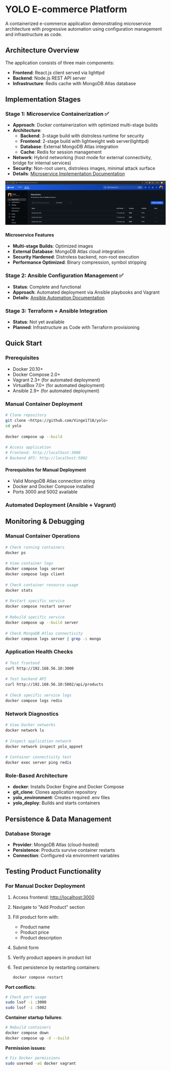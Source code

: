 # YOLO E-commerce Platform

A containerized e-commerce application demonstrating microservice architecture with progressive automation using configuration management and infrastructure as code.

## Architecture Overview

The application consists of three main components:

- **Frontend**: React.js client served via lighttpd
- **Backend**: Node.js REST API server
- **Infrastructure**: Redis cache with MongoDB Atlas database

## Implementation Stages

### Stage 1: Microservice Containerization ✅

- **Approach**: Docker containerization with optimized multi-stage builds
- **Architecture**: 
  - **Backend**: 3-stage build with distroless runtime for security
  - **Frontend**: 2-stage build with lightweight web server(lighttpd)
  - **Database**: External MongoDB Atlas integration
  - **Cache**: Redis for session management
- **Network**: Hybrid networking (host mode for external connectivity, bridge for internal services)
- **Security**: Non-root users, distroless images, minimal attack surface
- **Details**: [Microservice Implementation Documentation](explanation-microservice.md)

![Docker Images](yolomy.png)

#### Microservice Features
- **Multi-stage Builds**: Optimized images
- **External Database**: MongoDB Atlas cloud integration
- **Security Hardened**: Distroless backend, non-root execution
- **Performance Optimized**: Binary compression, symbol stripping

### Stage 2: Ansible Configuration Management ✅

- **Status**: Complete and functional
- **Approach**: Automated deployment via Ansible playbooks and Vagrant
- **Details**: [Ansible Automation Documentation](explanation-ansible.md)

### Stage 3: Terraform + Ansible Integration

- **Status**: Not yet available
- **Planned**: Infrastructure as Code with Terraform provisioning

## Quick Start

### Prerequisites

- Docker 20.10+
- Docker Compose 2.0+
- Vagrant 2.3+ (for automated deployment)
- VirtualBox 7.0+ (for automated deployment)
- Ansible 2.9+ (for automated deployment)

### Manual Container Deployment

```bash
# Clone repository
git clone <https://github.com/Vinge1718/yolo>
cd yolo

docker compose up --build

# Access application
# Frontend: http://localhost:3000
# Backend API: http://localhost:5002
```

#### Prerequisites for Manual Deployment
- Valid MongoDB Atlas connection string
- Docker and Docker Compose installed
- Ports 3000 and 5002 available

### Automated Deployment (Ansible + Vagrant)


## Monitoring & Debugging

### Manual Container Operations

```bash
# Check running containers
docker ps

# View container logs
docker compose logs server
docker compose logs client

# Check container resource usage
docker stats

# Restart specific service
docker compose restart server

# Rebuild specific service
docker compose up --build server

# Check MongoDB Atlas connectivity
docker compose logs server | grep -i mongo
```


### Application Health Checks

```bash
# Test frontend
curl http://192.168.56.10:3000

# Test backend API
curl http://192.168.56.10:5002/api/products

# Check specific service logs
docker compose logs redis
```

### Network Diagnostics

```bash
# View Docker networks
docker network ls

# Inspect application network
docker network inspect yolo_appnet

# Container connectivity test
docker exec server ping redis
```



### Role-Based Architecture

- **docker**: Installs Docker Engine and Docker Compose
- **git_clone**: Clones application repository
- **yolo_environment**: Creates required .env files
- **yolo_deploy**: Builds and starts containers

## Persistence & Data Management

### Database Storage

- **Provider**: MongoDB Atlas (cloud-hosted)
- **Persistence**: Products survive container restarts
- **Connection**: Configured via environment variables

## Testing Product Functionality

### For Manual Docker Deployment
1. Access frontend: <http://localhost:3000>
2. Navigate to "Add Product" section
3. Fill product form with:
   - Product name
   - Product price
   - Product description
4. Submit form
5. Verify product appears in product list
6. Test persistence by restarting containers:

   ```bash
   docker compose restart
   ```

**Port conflicts**:

```bash
# Check port usage
sudo lsof -i :3000
sudo lsof -i :5002
```

**Container startup failures**:

```bash
# Rebuild containers
docker compose down
docker compose up -d --build
```

**Permission issues**:

```bash
# Fix Docker permissions
sudo usermod -aG docker vagrant
```
